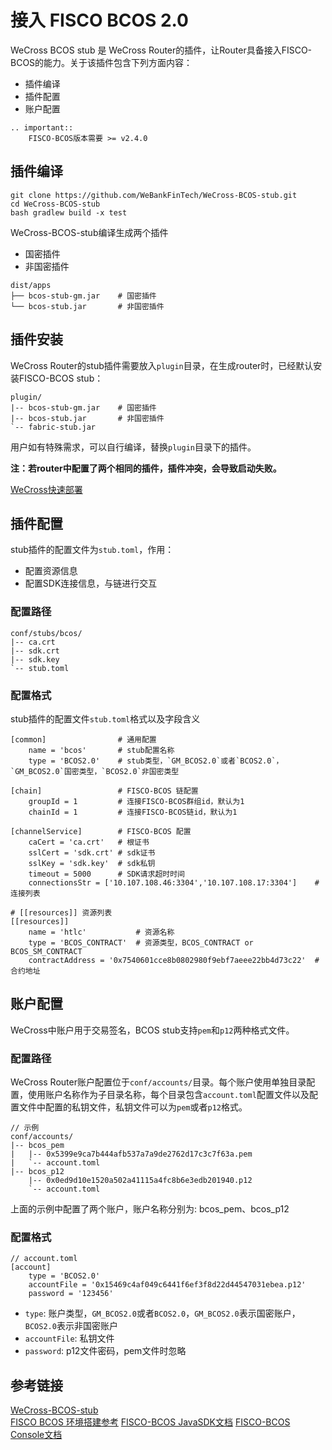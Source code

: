 # 接入 FISCO BCOS 2.0

WeCross BCOS stub 是 WeCross Router的插件，让Router具备接入FISCO-BCOS的能力。关于该插件包含下列方面内容：

* 插件编译
* 插件配置
* 账户配置

```eval_rst
.. important::
    FISCO-BCOS版本需要 >= v2.4.0
```

## 插件编译

```shell
git clone https://github.com/WeBankFinTech/WeCross-BCOS-stub.git
cd WeCross-BCOS-stub
bash gradlew build -x test
```

WeCross-BCOS-stub编译生成两个插件 
- 国密插件
- 非国密插件
  
```shell
dist/apps
├── bcos-stub-gm.jar    # 国密插件
└── bcos-stub.jar       # 非国密插件
```

## 插件安装
WeCross Router的stub插件需要放入`plugin`目录，在生成router时，已经默认安装FISCO-BCOS stub：
```shell
plugin/
|-- bcos-stub-gm.jar    # 国密插件
|-- bcos-stub.jar       # 非国密插件
`-- fabric-stub.jar
```

用户如有特殊需求，可以自行编译，替换`plugin`目录下的插件。

**注：若router中配置了两个相同的插件，插件冲突，会导致启动失败。**

[WeCross快速部署](https://wecross.readthedocs.io/zh_CN/release-rc2/docs/tutorial/setup.html)

## 插件配置
stub插件的配置文件为`stub.toml`，作用：
- 配置资源信息
- 配置SDK连接信息，与链进行交互

### 配置路径
```
conf/stubs/bcos/
|-- ca.crt
|-- sdk.crt
|-- sdk.key
`-- stub.toml
```

### 配置格式
stub插件的配置文件`stub.toml`格式以及字段含义
```shell
[common]                # 通用配置
    name = 'bcos'       # stub配置名称
    type = 'BCOS2.0'    # stub类型，`GM_BCOS2.0`或者`BCOS2.0`，`GM_BCOS2.0`国密类型，`BCOS2.0`非国密类型

[chain]                 # FISCO-BCOS 链配置
    groupId = 1         # 连接FISCO-BCOS群组id，默认为1
    chainId = 1         # 连接FISCO-BCOS链id，默认为1

[channelService]        # FISCO-BCOS 配置
    caCert = 'ca.crt'   # 根证书
    sslCert = 'sdk.crt' # sdk证书
    sslKey = 'sdk.key'  # sdk私钥
    timeout = 5000      # SDK请求超时时间
    connectionsStr = ['10.107.108.46:3304','10.107.108.17:3304']    # 连接列表

# [[resources]] 资源列表
[[resources]]
    name = 'htlc'           # 资源名称
    type = 'BCOS_CONTRACT'  # 资源类型，BCOS_CONTRACT or BCOS_SM_CONTRACT
    contractAddress = '0x7540601cce8b0802980f9ebf7aeee22bb4d73c22'  # 合约地址
```

## 账户配置
WeCross中账户用于交易签名，BCOS stub支持`pem`和`p12`两种格式文件。

### 配置路径
WeCross Router账户配置位于`conf/accounts/`目录。每个账户使用单独目录配置，使用账户名称作为子目录名称，每个目录包含`account.toml`配置文件以及配置文件中配置的私钥文件，私钥文件可以为`pem`或者`p12`格式。  
```
// 示例
conf/accounts/
|-- bcos_pem
|   |-- 0x5399e9ca7b444afb537a7a9de2762d17c3c7f63a.pem
|   `-- account.toml
|-- bcos_p12
    |-- 0x0ed9d10e1520a502a41115a4fc8b6e3edb201940.p12
    `-- account.toml
```
上面的示例中配置了两个账户，账户名称分别为: bcos_pem、bcos_p12

### 配置格式
```
// account.toml
[account]
    type = 'BCOS2.0'
    accountFile = '0x15469c4af049c6441f6ef3f8d22d44547031ebea.p12'
    password = '123456'
```
- `type`: 账户类型，`GM_BCOS2.0`或者`BCOS2.0`，`GM_BCOS2.0`表示国密账户，`BCOS2.0`表示非国密账户
- `accountFile`: 私钥文件
- `password`: p12文件密码，pem文件时忽略

## 参考链接
[WeCross-BCOS-stub](https://github.com/WeBankFinTech/WeCross-BCOS-stub)  
[FISCO BCOS 环境搭建参考](https://fisco-bcos-documentation.readthedocs.io/zh_CN/latest/docs/installation.html#fisco-bcos)
[FISCO-BCOS JavaSDK文档](https://fisco-bcos-documentation.readthedocs.io/zh_CN/latest/docs/sdk/java_sdk.html)
[FISCO-BCOS Console文档](https://fisco-bcos-documentation.readthedocs.io/zh_CN/latest/docs/manual/console.html)